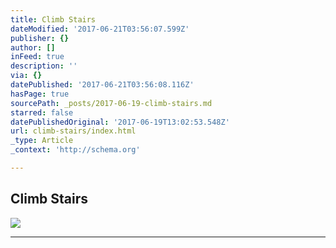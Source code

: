 ```yaml
---
title: Climb Stairs
dateModified: '2017-06-21T03:56:07.599Z'
publisher: {}
author: []
inFeed: true
description: ''
via: {}
datePublished: '2017-06-21T03:56:08.116Z'
hasPage: true
sourcePath: _posts/2017-06-19-climb-stairs.md
starred: false
datePublishedOriginal: '2017-06-19T13:02:53.548Z'
url: climb-stairs/index.html
_type: Article
_context: 'http://schema.org'

---
```

## Climb Stairs
![](https://the-grid-user-content.s3-us-west-2.amazonaws.com/f2ca241d-16b9-4add-b793-ec64be45f760.jpg)

---